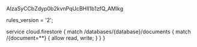 AIzaSyCCbZdyp0b2kvnPqUcBHll1b1zfQ_AMlkg

rules_version = '2';

service cloud.firestore {
  match /databases/{database}/documents {
    match /{document=**} {
      allow read, write;
    }
  }
}
